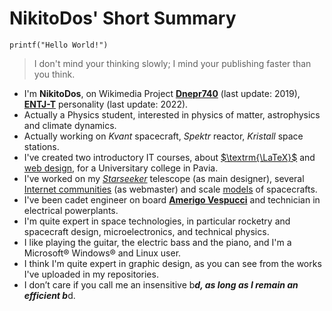 # NikitoDos' Short Summary

    printf("Hello World!")

> I don't mind your thinking slowly; I mind your publishing faster than you think.

+ I'm **NikitoDos**, on Wikimedia Project [**Dnepr740**](https://it.wikipedia.org/wiki/Utente:Dnepr740) (last update: 2019), [**ENTJ-T**](https://www.16personalities.com/free-personality-test/7e0486d1885db) personality (last update: 2022).
+ Actually a Physics student, interested in physics of matter, astrophysics and climate dynamics.
+ Actually working on *Kvant* spacecraft, *Spektr* reactor, *Kristall* space stations.
+ I've created two introductory IT courses, about [$\textrm{\LaTeX}$](https://github.com/nikitodos/latex) and [web design](https://github.com/nikitodos/webdesign_intro), for a Universitary college in Pavia.
+ I've worked on my [*Starseeker*](https://github.com/nikitodos/starseeker) telescope (as main designer), several [Internet communities](https://github.com/nikitodos/FirstPapers) (as webmaster) and scale [models](https://github.com/nikitodos/3D_Imitation_Models) of spacecrafts.
+ I've been cadet engineer on board [**Amerigo Vespucci**](https://en.wikipedia.org/wiki/Italian_training_ship_Amerigo_Vespucci) and technician in electrical powerplants.
+ I'm quite expert in space technologies, in particular rocketry and spacecraft design, microelectronics, and technical physics.
+ I like playing the guitar, the electric bass and the piano, and I'm a Microsoft® Windows® and Linux user.
+ I think I'm quite expert in graphic design, as you can see from the works I've uploaded in my repositories.
+ I don’t care if you call me an insensitive b*****d, as long as I remain an efficient b*****d.
